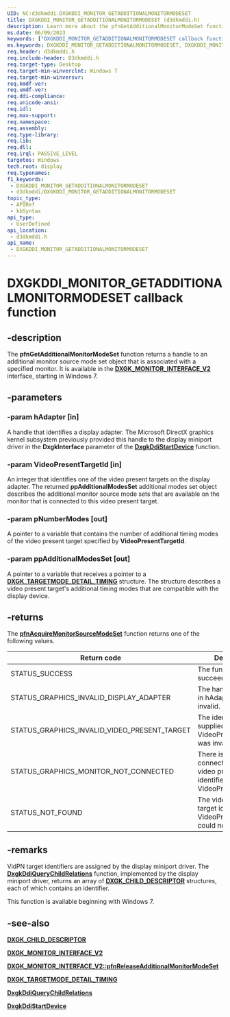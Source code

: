 ```yaml
---
UID: NC:d3dkmddi.DXGKDDI_MONITOR_GETADDITIONALMONITORMODESET
title: DXGKDDI_MONITOR_GETADDITIONALMONITORMODESET (d3dkmddi.h)
description: Learn more about the pfnGetAdditionalMonitorModeSet function.
ms.date: 06/09/2023
keywords: ["DXGKDDI_MONITOR_GETADDITIONALMONITORMODESET callback function"]
ms.keywords: DXGKDDI_MONITOR_GETADDITIONALMONITORMODESET, DXGKDDI_MONITOR_GETADDITIONALMONITORMODESET callback, VidPnFunctions_c86b07fb-c73c-4990-86a0-15c93ba7e2dd.xml, d3dkmddi/pfnGetAdditionalMonitorModeSet, display.dxgk_monitor_interface_v2_pfngetadditionalmonitormodeset, pfnGetAdditionalMonitorModeSet, pfnGetAdditionalMonitorModeSet callback function [Display Devices]
req.header: d3dkmddi.h
req.include-header: D3dkmddi.h
req.target-type: Desktop
req.target-min-winverclnt: Windows 7
req.target-min-winversvr: 
req.kmdf-ver: 
req.umdf-ver: 
req.ddi-compliance: 
req.unicode-ansi: 
req.idl: 
req.max-support: 
req.namespace: 
req.assembly: 
req.type-library: 
req.lib: 
req.dll: 
req.irql: PASSIVE_LEVEL
targetos: Windows
tech.root: display
req.typenames: 
f1_keywords:
 - DXGKDDI_MONITOR_GETADDITIONALMONITORMODESET
 - d3dkmddi/DXGKDDI_MONITOR_GETADDITIONALMONITORMODESET
topic_type:
 - APIRef
 - kbSyntax
api_type:
 - UserDefined
api_location:
 - d3dkmddi.h
api_name:
 - DXGKDDI_MONITOR_GETADDITIONALMONITORMODESET
---
```


# DXGKDDI_MONITOR_GETADDITIONALMONITORMODESET callback function

## -description

The **pfnGetAdditionalMonitorModeSet** function returns a handle to an additional monitor source mode set object that is associated with a specified monitor. It is available in the [**DXGK_MONITOR_INTERFACE_V2**](ns-d3dkmddi-_dxgk_monitor_interface_v2.md) interface, starting in Windows 7.

## -parameters

### -param hAdapter [in]

A handle that identifies a display adapter. The Microsoft DirectX graphics kernel subsystem previously provided this handle to the display miniport driver in the **DxgkInterface** parameter of the [**DxgkDdiStartDevice**](../dispmprt/nc-dispmprt-dxgkddi_start_device.md) function.

### -param VideoPresentTargetId [in]

An integer that identifies one of the video present targets on the display adapter. The returned **ppAdditionalModesSet** additional modes set object describes the additional monitor source mode sets that are available on the monitor that is connected to this video present target.

### -param pNumberModes [out]

A pointer to a variable that contains the number of additional timing modes of the video present target specified by **VideoPresentTargetId**.

### -param ppAdditionalModesSet [out]

A pointer to a variable that receives a pointer to a [**DXGK_TARGETMODE_DETAIL_TIMING**](../d3dkmdt/ns-d3dkmdt-_dxgk_targetmode_detail_timing.md) structure. The structure describes a video present target's additional timing modes that are compatible with the display device.

## -returns

The [**pfnAcquireMonitorSourceModeSet**](nc-d3dkmddi-dxgkddi_monitor_acquiremonitorsourcemodeset.md) function returns one of the following values.

|Return code|Description|
|--- |--- |
|STATUS_SUCCESS|The function succeeded.|
|STATUS_GRAPHICS_INVALID_DISPLAY_ADAPTER|The handle supplied in hAdapter was invalid.|
|STATUS_GRAPHICS_INVALID_VIDEO_PRESENT_TARGET|The identifier supplied in VideoPresentTargetId was invalid.|
|STATUS_GRAPHICS_MONITOR_NOT_CONNECTED|There is no monitor connected to the video present target identified by VideoPresentTargetId.|
|STATUS_NOT_FOUND|The video present target identified by VideoPresentTargetId could not be found.|

## -remarks

VidPN target identifiers are assigned by the display miniport driver. The [**DxgkDdiQueryChildRelations**](../dispmprt/nc-dispmprt-dxgkddi_query_child_relations.md) function, implemented by the display miniport driver, returns an array of [**DXGK_CHILD_DESCRIPTOR**](../dispmprt/ns-dispmprt-_dxgk_child_descriptor.md) structures, each of which contains an identifier.

This function is available beginning with Windows 7.

## -see-also

[**DXGK_CHILD_DESCRIPTOR**](../dispmprt/ns-dispmprt-_dxgk_child_descriptor.md)

[**DXGK_MONITOR_INTERFACE_V2**](ns-d3dkmddi-_dxgk_monitor_interface_v2.md)

[**DXGK_MONITOR_INTERFACE_V2::pfnReleaseAdditionalMonitorModeSet**](nc-d3dkmddi-dxgkddi_monitor_releaseadditionalmonitormodeset.md)

[**DXGK_TARGETMODE_DETAIL_TIMING**](../d3dkmdt/ns-d3dkmdt-_dxgk_targetmode_detail_timing.md)

[**DxgkDdiQueryChildRelations**](../dispmprt/nc-dispmprt-dxgkddi_query_child_relations.md)

[**DxgkDdiStartDevice**](../dispmprt/nc-dispmprt-dxgkddi_start_device.md)

